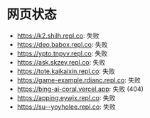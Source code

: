 # 网页状态
- https://k2.shilh.repl.co: 失败
- https://deo.babox.repl.co: 失败
- https://ypto.tnpyv.repl.co: 失败
- https://ask.skzey.repl.co: 失败
- https://tote.kaikaixin.repl.co: 失败
- https://game-example.rdianc.repl.co: 失败
- https://bing-ai-coral.vercel.app: 失败 (404)
- https://apping.eywjx.repl.co: 失败
- https://su--yoyholee.repl.co: 失败
